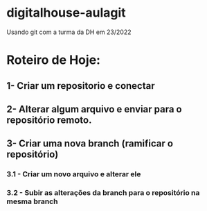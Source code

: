 # digitalhouse-aulagit
Usando git com a turma da DH em 23/2022

# Roteiro de Hoje:

## 1- Criar um repositorio e conectar
## 2- Alterar algum arquivo e enviar para o repositório remoto.
## 3- Criar uma nova  branch (ramificar o repositório)
### 3.1 - Criar um novo arquivo e alterar ele
### 3.2 - Subir  as alterações da branch  para o repositório na mesma branch


